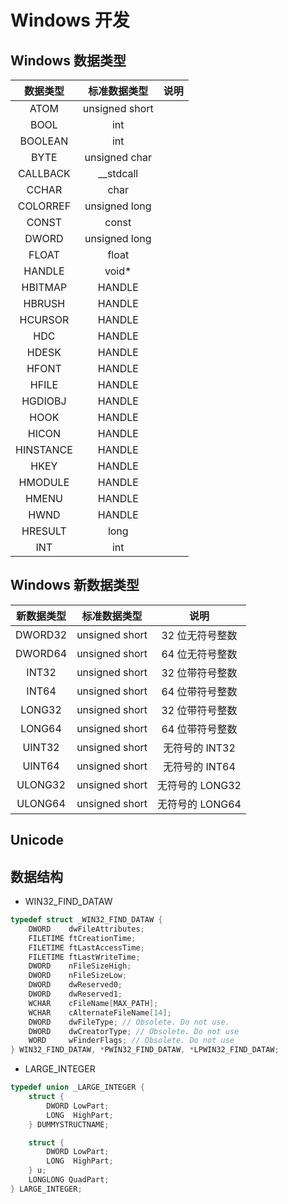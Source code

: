 # Windows 开发

## Windows 数据类型

| 数据类型  |  标准数据类型  | 说明 |
|:---------:|:--------------:|:----:|
|   ATOM    | unsigned short |      |
|   BOOL    |      int       |      |
|  BOOLEAN  |      int       |      |
|   BYTE    | unsigned char  |      |
| CALLBACK  |   __stdcall    |      |
|   CCHAR   |      char      |      |
| COLORREF  | unsigned long  |      |
|   CONST   |     const      |      |
|   DWORD   | unsigned long  |      |
|   FLOAT   |     float      |      |
|  HANDLE   |     void*      |      |
|  HBITMAP  |     HANDLE     |      |
|  HBRUSH   |     HANDLE     |      |
|  HCURSOR  |     HANDLE     |      |
|    HDC    |     HANDLE     |      |
|   HDESK   |     HANDLE     |      |
|   HFONT   |     HANDLE     |      |
|   HFILE   |     HANDLE     |      |
|  HGDIOBJ  |     HANDLE     |      |
|   HOOK    |     HANDLE     |      |
|   HICON   |     HANDLE     |      |
| HINSTANCE |     HANDLE     |      |
|   HKEY    |     HANDLE     |      |
|  HMODULE  |     HANDLE     |      |
|   HMENU   |     HANDLE     |      |
|   HWND    |     HANDLE     |      |
|  HRESULT  |      long      |      |
|    INT    |      int       |      |

## Windows 新数据类型

| 新数据类型 |  标准数据类型  |      说明       |
|:----------:|:--------------:|:-------------:|
|  DWORD32   | unsigned short | 32 位无符号整数 |
|  DWORD64   | unsigned short | 64 位无符号整数 |
|   INT32    | unsigned short | 32 位带符号整数 |
|   INT64    | unsigned short | 64 位带符号整数 |
|   LONG32   | unsigned short | 32 位带符号整数 |
|   LONG64   | unsigned short | 64 位带符号整数 |
|   UINT32   | unsigned short | 无符号的 INT32  |
|   UINT64   | unsigned short | 无符号的 INT64  |
|  ULONG32   | unsigned short | 无符号的 LONG32 |
|  ULONG64   | unsigned short | 无符号的 LONG64 |

## Unicode

## 数据结构

- WIN32_FIND_DATAW

```cpp
typedef struct _WIN32_FIND_DATAW {
    DWORD    dwFileAttributes;
    FILETIME ftCreationTime;
    FILETIME ftLastAccessTime;
    FILETIME ftLastWriteTime;
    DWORD    nFileSizeHigh;
    DWORD    nFileSizeLow;
    DWORD    dwReserved0;
    DWORD    dwReserved1;
    WCHAR    cFileName[MAX_PATH];
    WCHAR    cAlternateFileName[14];
    DWORD    dwFileType; // Obsolete. Do not use.
    DWORD    dwCreatorType; // Obsolete. Do not use
    WORD     wFinderFlags; // Obsolete. Do not use
} WIN32_FIND_DATAW, *PWIN32_FIND_DATAW, *LPWIN32_FIND_DATAW;
```

- LARGE_INTEGER

```cpp
typedef union _LARGE_INTEGER {
    struct {
        DWORD LowPart;
        LONG  HighPart;
    } DUMMYSTRUCTNAME;

    struct {
        DWORD LowPart;
        LONG  HighPart;
    } u;
    LONGLONG QuadPart;
} LARGE_INTEGER;
```